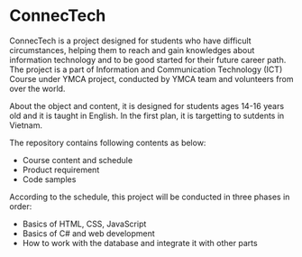 # ConnecTech
ConnecTech is a project designed for students who have difficult circumstances, helping them to reach and gain knowledges about information technology and to be good started for their future career path. The project is a part of Information and Communication Technology (ICT) Course under YMCA project, conducted by YMCA team and volunteers from over the world.

About the object and content, it is designed for students ages 14-16 years old and it is taught in English. In the first plan, it is targetting to sutdents in Vietnam.

The repository contains following contents as below:
* Course content and schedule
* Product requirement
* Code samples

According to the schedule, this project will be conducted in three phases in order:
* Basics of HTML, CSS, JavaScript
* Basics of C# and web development
* How to work with the database and integrate it with other parts
